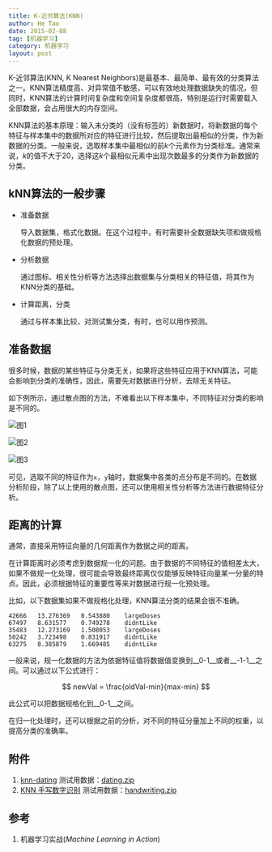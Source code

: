 ```yaml
---
title: K-近邻算法(KNN)
author: He Tao
date: 2015-02-08
tag: [机器学习]
category: 机器学习
layout: post
---
```


K-近邻算法(KNN, K Nearest Neighbors)是最基本、最简单、最有效的分类算法之一。KNN算法精度高、对异常值不敏感，可以有效地处理数据缺失的情况，但同时，KNN算法的计算时间复杂度和空间复杂度都很高，特别是运行时需要载入全部数据，会占用很大的内存空间。

KNN算法的基本原理：输入未分类的（没有标签的）新数据时，将新数据的每个特征与样本集中的数据所对应的特征进行比较，然后提取出最相似的分类，作为新数据的分类。一般来说，选取样本集中最相似的前$k$个元素作为分类标准。通常来说，$k$的值不大于20，选择这$k$个最相似元素中出现次数最多的分类作为新数据的分类。

<!--more-->

kNN算法的一般步骤
------------------

+ 准备数据

    导入数据集，格式化数据。在这个过程中，有时需要补全数据缺失项和做规格化数据的预处理。

+ 分析数据

    通过图标、相关性分析等方法选择出数据集与分类相关的特征值，将其作为KNN分类的基础。

+ 计算距离，分类

    通过与样本集比较，对测试集分类，有时，也可以用作预测。

准备数据
----------

很多时候，数据的某些特征与分类无关，如果将这些特征应用于KNN算法，可能会影响到分类的准确性，因此，需要先对数据进行分析，去除无关特征。

如下例所示，通过散点图的方法，不难看出以下样本集中，不同特征对分类的影响是不同的。

![图1]({{site.url}}/resource/k_nearest_neighbors/knn-dating-1.png "图1")

![图2]({{site.url}}/resource/k_nearest_neighbors/knn-dating-2.png "图2")

![图3]({{site.url}}/resource/k_nearest_neighbors/knn-dating-3.png "图3")

可见，选取不同的特征作为`x`，`y`轴时，数据集中各类的点分布是不同的。在数据分析阶段，除了以上使用的散点图，还可以使用相关性分析等方法进行数据特征分析。

距离的计算
-----------

通常，直接采用特征向量的几何距离作为数据之间的距离。

在计算距离时必须考虑到数据规一化的问题。由于数据的不同特征的值相差太大，如果不做规一化处理，很可能会导致最终距离仅仅能够反映特征向量某一分量的特点。因此，必须根据特征的重要性等来对数据进行规一化预处理。

比如，以下数据集如果不做规格化处理，KNN算法分类的结果会很不准确。

    42666	13.276369	0.543880	largeDoses
    67497	8.631577	0.749278	didntLike
    35483	12.273169	1.508053	largeDoses
    50242	3.723498	0.831917	didntLike
    63275	8.385879	1.669485	didntLike

一般来说，规一化数据的方法为依据特征值将数据值变换到__0-1__或者__-1-1__之间。可以通过以下公式进行：

$$ newVal = \frac{oldVal-min}{max-min} $$

此公式可以把数据规格化到__0-1__之间。

在归一化处理时，还可以根据之前的分析，对不同的特征分量加上不同的权重，以提高分类的准确率。

附件
-----

1. [knn-dating]({{site.url}}/resource/k_nearest_neighbors/dating.py)
   测试用数据：[dating.zip]({{site.url}}/resource/k_nearest_neighbors/dating.zip)
2. [KNN 手写数字识别]({{site.url}}/resource/k_nearest_neighbors/handwriting.py)
   测试用数据：[handwriting.zip]({{site.url}}/resource/k_nearest_neighbors/handwriting.zip)

参考
-----

1. 机器学习实战(<i>Machine Learning in Action</i>)






